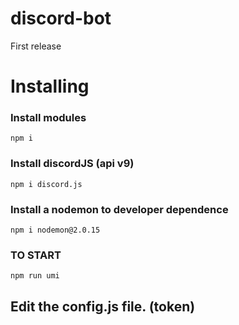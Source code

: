# discord-bot
First release

# Installing

### Install modules
```
npm i
```

### Install discordJS (api v9)
```
npm i discord.js
```

### Install a nodemon to developer dependence
```
npm i nodemon@2.0.15
```

### **TO START**
```
npm run umi
```

## Edit the config.js file. (token)
